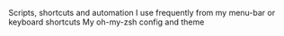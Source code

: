 Scripts, shortcuts and automation I use frequently from my menu-bar or keyboard shortcuts
My oh-my-zsh config and theme
